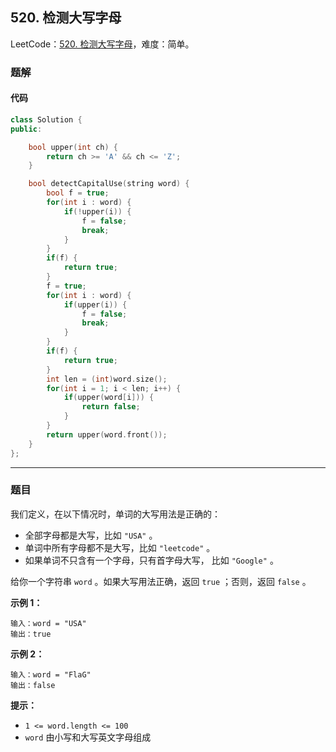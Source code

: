 ## 520. 检测大写字母

LeetCode：[520. 检测大写字母](https://leetcode.cn/problems/detect-capital/)，难度：简单。

### 题解

#### 代码

```c++
class Solution {
public:

    bool upper(int ch) {
        return ch >= 'A' && ch <= 'Z';
    }

    bool detectCapitalUse(string word) {
        bool f = true;
        for(int i : word) {
            if(!upper(i)) {
                f = false;
                break;
            }
        }
        if(f) {
            return true;
        }
        f = true;
        for(int i : word) {
            if(upper(i)) {
                f = false;
                break;
            }
        }
        if(f) {
            return true;
        }
        int len = (int)word.size();
        for(int i = 1; i < len; i++) {
            if(upper(word[i])) {
                return false;
            }
        }
        return upper(word.front());
    }
};
```



---



### 题目

我们定义，在以下情况时，单词的大写用法是正确的：

- 全部字母都是大写，比如 `"USA"` 。
- 单词中所有字母都不是大写，比如 `"leetcode"` 。
- 如果单词不只含有一个字母，只有首字母大写， 比如 `"Google"` 。

给你一个字符串 `word` 。如果大写用法正确，返回 `true` ；否则，返回 `false` 。

 

**示例 1：**

```
输入：word = "USA"
输出：true
```

**示例 2：**

```
输入：word = "FlaG"
输出：false
```

 

**提示：**

- `1 <= word.length <= 100`
- `word` 由小写和大写英文字母组成


